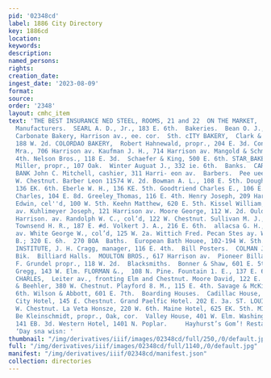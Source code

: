 ```yaml
---
pid: '02348cd'
label: 1886 City Directory
key: 1886cd
location: 
keywords: 
description: 
named_persons: 
rights: 
creation_date: 
ingest_date: '2023-08-09'
format: 
source: 
order: '2348'
layout: cmhc_item
text: 'THE BEST INSURANCE NED STEEL, ROOMS, 21 and 22  ON THE MARKET,  BOSTON BLOCK.     AWN  Awning
  Manufacturers.  SEARL A. D., Jr., 183 E. 6th.  Bakeries.  Bean O. J., Wi W. 3d.
  Carbonate Bakery, Harrison av., ee. cor.  Sth. cITY BAKERY,  Clark & Tweed, Teepe
  188 W. 2d. COLORDAO BAKERY,  Robert Hahnewald, propr., 204 E. 3d. Congdon M. D.
  Mra., 706 Harrison av. Kaufman J. H., 714 Harrison av. Mangold & Schmidt, 724 E.
  4th. Nelson Bros., 118 E. 3d.  Schaefer & King, 500 E. 6th. STAR_BAKERY,  J. E.
  Miller, propr., 107 Oak.  Winter Auguat J., 332 ie. 6th.  Banks.  CARBONATE NATIONAL.
  BANK John C. Mitchell, cashier, 311 Harri- eon av.  Barbers.  Pee ueene A., 146
  W. Chestnut. Barber Leon 11574 W. 2d. Bowman A. L., 108 E. 5th. Dougherty William,
  136 EK. 6th. Eberle W. H., 136 KE. 5th. Goodtriend Charles E., 106 E. 6th. Grabert
  Charles, 104 E. 8d. Greeley_Thomas, 116 E. 4th. Henry Joseph, 209 Harrison av. Jones
  Edwin, cel''d, 100 W. 5th. Keehn Matthew, 620 E. 5th. Kissel William, B02% Harrison
  av. Kuhlimeyer Joseph, 121 Harrison av. Moore George, 112 W. 2d. Ould J. G., 412
  Harrison. av. Randolph W. C., col’d, 122 W. Chestnut. Sullivan M. J., 219 BK. 6th.
  Townsend H. R., 187 E. #d. Volkert J. A., 216 E. 6th.  allacsa G. H., 118 Harrison
  av. White George W., col’d, 125 W. 2a. Wittich Fred. Pecan Stes ay. Woelke Frank
  B.; 320 E. 6h.  270 BOA  Baths.  European Bath Houee, 102-194 W. Sth. TURKISH BATH
  INSTITUTE, J. H. Cragg, manager, 116 E. 4th.  Bill Posters.  COLMAN JOHN, 38 Quincy
  Bik.  Billiard Halls.  MOULTON BROS., 617 Harrison av.  Pioneer Billard Hall, A.
  F. Grundel propr., 118 W. 2d.  Blacksmiths.  Bonner & Shaw, 601 E. 5th. Chaquette
  Gregg, 143 W. Elm. FLORMAN &.,  108 N. Pine. Fountain 1. E., 137 E. 6th. LEITZMANN
  CHARLES,  Leiter av., fronting Elm and Chestnut. Moore David, 122 E. $d. Murray
  & Beehler, 380 W. Chestnut. Playford 8. M., 115 E. 4th. Savage & McKinzie, 119 E.
  6th. Wilson & Abbott, 601 E. 7th.  Boarding Houses.  Cadillac House, 1315 N. Poplar.
  City Hotel, 145 £. Chestnut. Grand Paelfic Hotel. 202 E. 3a. ST. LOUIS HOUSE, 418
  W. Chestnut. La Veta Honsze, 220 W. 6th. Maine Hotel, 625 EK. 5th. MILWAUKEE HOUSE,
  Be Kleinschmidt, propr., Oak, cor.  Valley House, 401 W. Elm. Washington House,
  141 EB. 3d. Western Hotel, 1401 N. Poplar.     Hayhurst’s Gom’! Restaurant, ope:
  ‘Day sna wisn: '
thumbnail: "/img/derivatives/iiif/images/02348cd/full/250,/0/default.jpg"
full: "/img/derivatives/iiif/images/02348cd/full/1140,/0/default.jpg"
manifest: "/img/derivatives/iiif/02348cd/manifest.json"
collection: directories
---
```

